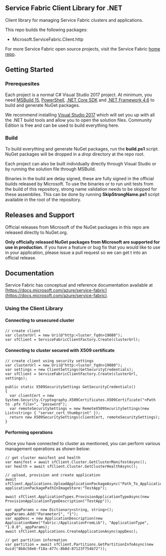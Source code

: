 ## Service Fabric Client Library for .NET
Client library for managing Service Fabric clusters and applications.

This repo builds the following packages:
 - Microsoft.ServiceFabric.Client.http

For more Service Fabric open source projects, visit the Service Fabric [home repo](https://github.com/Microsoft/service-fabric).

## Getting Started

### Prerequesites
Each project is a normal C# Visual Studio 2017 project. At minimum, you need [MSBuild 15](https://docs.microsoft.com/en-us/visualstudio/msbuild/what-s-new-in-msbuild-15-0), [PowerShell](https://msdn.microsoft.com/powershell/mt173057.aspx), [.NET Core SDK](https://www.microsoft.com/net/download/windows) and [.NET Framework 4.6](https://www.microsoft.com/en-US/download/details.aspx?id=48130) to build and generate NuGet packages.

We recommend installing [Visual Studio 2017](https://www.visualstudio.com/vs/) which will set you up with all the .NET build tools and allow you to open the solution files. Community Edition is free and can be used to build everything here.

### Build
To build everything and generate NuGet packages, run the **build.ps1** script. NuGet packages will be dropped in a *drop* directory at the repo root.

Each project can also be built individually directly through Visual Studio or by running the solution file through MSBuild.

Binaries in the build are delay signed, these are fully signed in the official builds released by Microsoft. To use the binaries or to run unit tests from the build of this repository, strong name validation needs to be skipped for these assemblies. This can be done by running **SkipStrongName.ps1** script available in the root of the repository.

## Releases and Support
Official releases from Microsoft of the NuGet packages in this repo are released directly to NuGet.org.

**Only officially released NuGet packages from Microsoft are supported for use in production.** If you have a feature or bug fix that you would like to use in your application, please issue a pull request so we can get t into an official release.

## Documentation
Service Fabric has conceptual and reference documentation available at [https://docs.microsoft.com/azure/service-fabric](https://docs.microsoft.com/azure/service-fabric).

### Using the Client Library
#### Connecting to unsecured cluster
```
// create client
var clusterUrl = new Uri(@"http:<luster_fqdn>19080");
var sfClient = ServiceFabricClientFactory.Create(clusterUrl);
```

#### Connecting to cluster secured with X509 certificate
```
// create client using security settings
var clusterUrl = new Uri(@"http:<luster_fqdn>19080");
var settings = new ClientSettings(GetSecurityCredentials);
var sfClient = ServiceFabricClientFactory.Create(clusterUrl, settings);

public static X509SecuritySettings GetSecurityCredentials()
{
  var clientCert = new System.Security.Cryptography.X509Certificates.X509Certificate("<Path to .pfx file>", "password");
  var remoteSecuritySettings = new RemoteX509SecuritySettings(new List<string> { "server_cert_thumbprint" });
  return new X509SecuritySettings(clientCert, remoteSecuritySettings);
}

```

#### Performing operations
Once you have connected to cluster as mentioned, you can perform various management operations as shown below:

```
// get cluster manifest and health
var manifest = await sfClient.Cluster.GetClusterManifestAsync();
var health = await sfClient.Cluster.GetClusterHealthAsync();

// upload, provision and create application
await sfClient.Applications.UploadApplicationPackageAsync("Path_To_Application_Package", applicationPackagePathInImageStore:"TestApp");

await sfClient.ApplicationTypes.ProvisionApplicationTypeAsync(new ProvisionApplicationTypeDescription("TestApp"));

var appParams = new Dictionary<string, string>();
appParams.Add("Parameter1", "1");
var appDesc = new ApplicationDescription(new ApplicationName("fabric:/ApplicationFromLib"), "ApplicationType", "1.0.0", appParams);
await sfClient.Applications.CreateApplicationAsync(appDesc);

// get partition information
var partition = await sfClient.Partitions.GetPartitionInfoAsync(new Guid("8b8c58e6-f18a-477c-8b8d-87123f754b72"));

```
